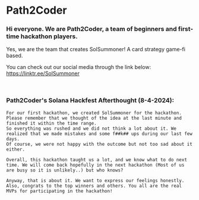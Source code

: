 # Path2Coder
### Hi everyone. We are Path2Coder, a team of beginners and first-time hackathon players.

Yes, we are the team that creates SolSummoner! A card strategy game-fi based.

You can check out our social media through the link below:
https://linktr.ee/SolSummoner

<br>

### Path2Coder's Solana Hackfest Afterthought (8-4-2024):
```
For our first hackathon, we created SolSummoner for the hackathon. Please remember that we thought of the idea at the last minute and finished it within the time range.
So everything was rushed and we did not think a lot about it. We realized that we made mistakes and some f##k## ups during our last few days. 
Of course, we were not happy with the outcome but not too sad about it either.

Overall, this hackathon taught us a lot, and we know what to do next time. We will come back hopefully in the next hackathon (Most of us are busy so it is unlikely..) but who knows?

Anyway, that is about it. We want to express our feelings honestly. Also, congrats to the top winners and others. You all are the real MVPs for participating in the hackathon!
```
